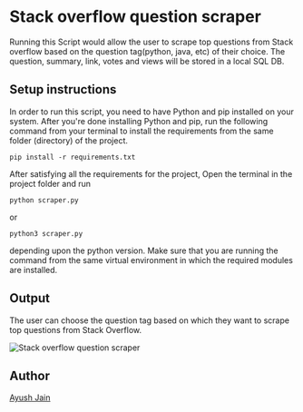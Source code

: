 # Stack overflow question scraper

Running this Script would allow the user to scrape top questions from Stack overflow based on the question tag(python, java, etc) of their choice. The question, summary, link, votes and views will be stored in a local SQL DB.

## Setup instructions

In order to run this script, you need to have Python and pip installed on your system. After you're done installing Python and pip, run the following command from your terminal to install the requirements from the same folder (directory) of the project.

```
pip install -r requirements.txt
```

After satisfying all the requirements for the project, Open the terminal in the project folder and run

```
python scraper.py
```

or

```
python3 scraper.py
```

depending upon the python version. Make sure that you are running the command from the same virtual environment in which the required modules are installed.

## Output

The user can choose the question tag based on which they want to scrape top questions from Stack Overflow.

![Stack overflow question scraper](https://i.postimg.cc/d3FrwysV/stack.png)

## Author

[Ayush Jain](https://github.com/Ayushjain2205)
